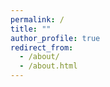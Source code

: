 ```yaml
---
permalink: /
title: ""
author_profile: true
redirect_from: 
  - /about/
  - /about.html
---
```


<!DOCTYPE html>
<html lang="en">
<head>
    <meta charset="UTF-8">
    <meta name="viewport" content="width=device-width, initial-scale=1.0">
    <script src="https://cdn.tailwindcss.com"></script>
    <link rel="stylesheet" href="https://cdnjs.cloudflare.com/ajax/libs/font-awesome/6.4.0/css/all.min.css">
    <style>
        @keyframes fadeInUp {
            from { opacity: 0; transform: translateY(30px); }
            to { opacity: 1; transform: translateY(0); }
        }
        
        @keyframes slideInLeft {
            from { opacity: 0; transform: translateX(-30px); }
            to { opacity: 1; transform: translateX(0); }
        }
        
        .hero-animate { 
            animation: fadeInUp 0.8s ease-out; 
        }
        
        .section-animate { 
            animation: slideInLeft 0.6s ease-out;
            animation-fill-mode: forwards;
        }
        
        .award-item {
            animation: fadeInUp 0.6s ease-out forwards;
            opacity: 0;
        }
        
        .award-item:nth-child(1) { animation-delay: 0.1s; }
        .award-item:nth-child(2) { animation-delay: 0.2s; }
        .award-item:nth-child(3) { animation-delay: 0.3s; }
        .award-item:nth-child(4) { animation-delay: 0.4s; }
        
        .highlight-text {
            background: linear-gradient(135deg, #667eea 0%, #764ba2 100%);
            -webkit-background-clip: text;
            -webkit-text-fill-color: transparent;
            background-clip: text;
        }
        
        .badge {
            transition: all 0.3s ease;
        }
        
        .badge:hover {
            transform: translateY(-2px);
            box-shadow: 0 10px 20px rgba(0,0,0,0.1);
        }
        
        .link-hover {
            position: relative;
            transition: all 0.3s ease;
        }
        
        .link-hover::after {
            content: '';
            position: absolute;
            bottom: -2px;
            left: 0;
            width: 0;
            height: 2px;
            background: linear-gradient(90deg, #4f46e5, #ec4899);
            transition: width 0.3s ease;
        }
        
        .link-hover:hover::after {
            width: 100%;
        }
    </style>
</head>
<body class="bg-gray-50">
    <div class="max-w-4xl mx-auto px-4 py-8">
        <!-- Hero Section -->
        <div class="hero-animate mb-12">
            <div class="bg-gradient-to-br from-blue-50 via-indigo-50 to-purple-50 rounded-2xl p-8 shadow-lg">
                <h1 class="text-4xl font-bold text-gray-800 mb-6">
                    Hi there! 👋 <span class="highlight-text">Welcome to My Digital Space</span>
                </h1>
                
                <div class="bg-white/80 backdrop-blur-sm rounded-xl p-6 shadow-md">
                    <h2 class="text-2xl font-semibold text-gray-800 mb-4 flex items-center">
                        <i class="fas fa-graduation-cap text-blue-600 mr-3"></i>
                        About Me
                    </h2>
                    <p class="text-lg leading-relaxed text-gray-700">
                        I'm a senior <strong class="text-blue-600">Computer Science</strong> student at 
                        <a href="https://www.zju.edu.cn/english/" class="link-hover text-blue-600 font-medium">Zhejiang University</a>, 
                        pursuing an honors degree from the 
                        <a href="http://ckc.zju.edu.cn" class="link-hover text-blue-600 font-medium">Chu Kochen Honors College</a>. 
                        Currently, I'm a research intern at <strong class="text-red-600">Berkeley AI Research (BAIR)</strong> lab, UC Berkeley, 
                        working under the guidance of 
                        <a href="https://people.eecs.berkeley.edu/~xdwang/" class="link-hover text-blue-600 font-medium">Xudong Wang</a> 
                        and <a href="https://people.eecs.berkeley.edu/~trevor/" class="link-hover text-blue-600 font-medium">Prof. Trevor Darrell</a>.
                    </p>
                </div>
            </div>
        </div>

        <!-- Research Focus Section -->
        <div class="section-animate mb-12">
            <div class="bg-white rounded-xl p-8 shadow-lg">
                <h2 class="text-2xl font-bold text-gray-800 mb-6 flex items-center">
                    <i class="fas fa-microscope text-indigo-600 mr-3"></i>
                    Research Focus
                </h2>
                <p class="text-lg text-gray-700 leading-relaxed">
                    My research journey centers around <strong class="text-indigo-600">Computer Vision</strong> and <strong class="text-indigo-600">Generative AI</strong>. 
                    I'm particularly excited about building <strong class="text-purple-600">Unified Multi-modal Models</strong> that bridge the gap between text and vision. 
                    My previous work has focused on <strong class="text-pink-600">Controllable Text-to-Image Generation</strong>, including Layout-to-Image synthesis and advanced Image Editing techniques.
                </p>
            </div>
        </div>

        <!-- Awards Section -->
        <div class="section-animate mb-12">
            <div class="bg-white rounded-xl p-8 shadow-lg">
                <h2 class="text-2xl font-bold text-gray-800 mb-6 flex items-center">
                    <i class="fas fa-trophy text-yellow-600 mr-3"></i>
                    Selected Honors and Awards
                </h2>
                
                <div class="space-y-4">
                    <div class="award-item flex items-start p-4 bg-gradient-to-r from-yellow-50 to-orange-50 rounded-lg border-l-4 border-yellow-500">
                        <div class="badge bg-yellow-500 text-white px-3 py-1 rounded-full text-sm font-semibold mr-4 mt-1">
                            🏆 2025
                        </div>
                        <div>
                            <h3 class="font-semibold text-gray-800">SenseTime Scholarship</h3>
                            <p class="text-gray-600 text-sm">Top 30 recipients annually in China</p>
                        </div>
                    </div>
                    
                    <div class="award-item flex items-start p-4 bg-gradient-to-r from-purple-50 to-indigo-50 rounded-lg border-l-4 border-purple-500">
                        <div class="badge bg-purple-500 text-white px-3 py-1 rounded-full text-sm font-semibold mr-4 mt-1">
                            🥇 2022
                        </div>
                        <div>
                            <h3 class="font-semibold text-gray-800">ICPC Gold Medal</h3>
                            <p class="text-gray-600 text-sm">International Collegiate Programming Contest, Shenyang Site</p>
                        </div>
                    </div>
                    
                    <div class="award-item flex items-start p-4 bg-gradient-to-r from-pink-50 to-rose-50 rounded-lg border-l-4 border-pink-500">
                        <div class="badge bg-pink-500 text-white px-3 py-1 rounded-full text-sm font-semibold mr-4 mt-1">
                            🥇 2022
                        </div>
                        <div>
                            <h3 class="font-semibold text-gray-800">CCPC Gold Medal</h3>
                            <p class="text-gray-600 text-sm">China Collegiate Programming Contest, Guangzhou Site</p>
                        </div>
                    </div>
                    
                    <div class="award-item flex items-start p-4 bg-gradient-to-r from-blue-50 to-cyan-50 rounded-lg border-l-4 border-blue-500">
                        <div class="badge bg-blue-500 text-white px-3 py-1 rounded-full text-sm font-semibold mr-4 mt-1">
                            🥇 2023/24
                        </div>
                        <div>
                            <h3 class="font-semibold text-gray-800">ZJCPC Gold Medal</h3>
                            <p class="text-gray-600 text-sm">Zhejiang Provincial Collegiate Programming Contest</p>
                        </div>
                    </div>
                </div>
            </div>
        </div>

        <!-- Vision Section -->
        <div class="section-animate mb-12">
            <div class="bg-gradient-to-br from-indigo-50 via-purple-50 to-pink-50 rounded-xl p-8 shadow-lg">
                <h2 class="text-2xl font-bold text-gray-800 mb-6 flex items-center">
                    <i class="fas fa-palette text-pink-600 mr-3"></i>
                    My Vision
                </h2>
                <blockquote class="text-xl font-medium text-gray-700 italic leading-relaxed border-l-4 border-pink-500 pl-6 bg-white/50 p-6 rounded-lg">
                    "My ultimate goal is to democratize creativity through AI - building models that can 
                    <strong class="highlight-text">Make Everybody Their Own Artist, Effortlessly</strong>."
                </blockquote>
                <p class="mt-4 text-gray-600">
                    💡 Have an exciting idea or want to explore potential collaborations? I'd love to hear from you!
                </p>
            </div>
        </div>

        <!-- Publications Section -->
        <div class="section-animate mb-12">
            <div class="bg-white rounded-xl p-8 shadow-lg">
                <h2 class="text-2xl font-bold text-gray-800 mb-6 flex items-center">
                    <i class="fas fa-book-open text-green-600 mr-3"></i>
                    Publications
                </h2>
                <div class="bg-gradient-to-r from-green-50 to-emerald-50 rounded-lg p-6 text-center">
                    <p class="text-gray-700 mb-4">🔬 Explore my research contributions and academic work</p>
                    <a href="https://horizonwind2004.github.io/publications/" 
                       class="inline-flex items-center px-6 py-3 bg-gradient-to-r from-green-500 to-emerald-600 text-white rounded-full shadow-lg hover:shadow-xl transition-all duration-300 transform hover:-translate-y-1">
                        <i class="fas fa-arrow-right mr-2"></i>
                        View Full Publication List
                    </a>
                </div>
            </div>
        </div>

        <!-- Miscellaneous Section -->
        <div class="section-animate">
            <div class="bg-white rounded-xl p-8 shadow-lg">
                <h2 class="text-2xl font-bold text-gray-800 mb-6 flex items-center">
                    <i class="fas fa-star text-orange-600 mr-3"></i>
                    Miscellaneous
                </h2>
                
                <div class="space-y-6">
                    <div class="bg-gradient-to-r from-orange-50 to-yellow-50 rounded-lg p-6">
                        <p class="text-gray-700 leading-relaxed">
                            I'm an ACGN lover, so I'm enthusiastic about the Image, Video, Music and Vocal Generation, especially the <strong>model which have a good controllability</strong>.
                        </p>
                    </div>
                    
                    <div class="bg-gradient-to-r from-indigo-50 to-blue-50 rounded-lg p-6">
                        <p class="text-gray-700 leading-relaxed mb-4">
                            Previously, I've also been a member of the ZJU ACM/ICPC team, and I've reached a rating of 
                            <span class="bg-red-500 text-white px-2 py-1 rounded font-bold">2478</span> on 
                            <a href="https://codeforces.com/profile/epyset" class="link-hover text-blue-600 font-medium">Codeforces</a>. 
                            You can check my old blog <a href="https://www.luogu.com.cn/user/77426" class="link-hover text-blue-600 font-medium">here</a> 
                            where I documented my competitive programming experiences.
                        </p>
                        
                        <div class="text-center">
                            <img src="https://cfrating.baoshuo.dev/rating?username=Epyset" 
                                 alt="Codeforces Rating Graph" 
                                 class="inline-block rounded-lg shadow-md hover:shadow-lg transition-shadow duration-300">
                        </div>
                    </div>
                </div>
            </div>
        </div>
    </div>
</body>
</html>
